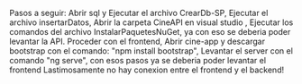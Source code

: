 Pasos a seguir:
Abrir sql y
Ejecutar el archivo CrearDb-SP,
Ejecutar el archivo insertarDatos,
Abrir la carpeta CineAPI en visual studio ,
Ejecutar los comandos del archivo InstalarPaquetesNuGet, ya con eso se deberia poder levantar la API.
Proceder con el frontend,
Abrir cine-app y descargar bootstrap con el comando: "npm install bootstrap",
Levantar el server con el comando "ng serve", con esos pasos ya se deberia poder levantar el frontend
Lastimosamente no hay conexion entre el frontend y el backend!


